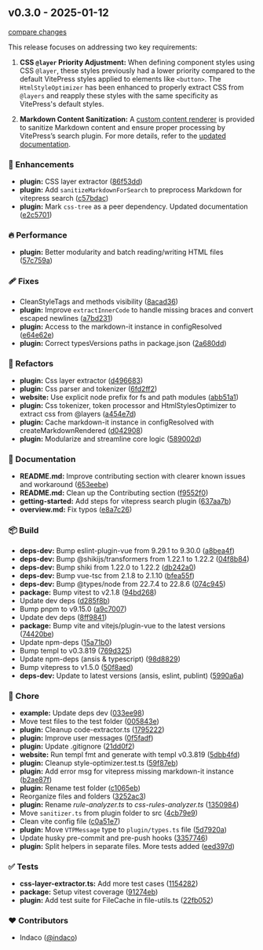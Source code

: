 ## v0.3.0 - 2025-01-12

[compare changes](https://github.com/indaco/vitepress-templ-preview/compare/v0.2.0...v0.3.0)

This release focuses on addressing two key requirements:

1. **CSS `@layer` Priority Adjustment:**
   When defining component styles using CSS `@layer`, these styles previously had a lower priority compared to the default VitePress styles applied to elements like `<button>`. The `HtmlStyleOptimizer` has been enhanced to properly extract CSS from `@layers` and reapply these styles with the same specificity as VitePress's default styles.

2. **Markdown Content Sanitization:**
   A [custom content renderer](https://vitepress.dev/reference/default-theme-search#custom-content-renderer) is provided to sanitize Markdown content and ensure proper processing by VitePress’s search plugin. For more details, refer to the [updated documentation](https://vitepress-templ-preview.indaco.dev/guide/getting-started.html#vitepress-configuration).

### 🚀 Enhancements

- **plugin:** CSS layer extractor ([86f53dd](https://github.com/indaco/vitepress-templ-preview/commit/86f53dd))
- **plugin:** Add `sanitizeMarkdownForSearch` to preprocess Markdown for vitepress search ([c57bdac](https://github.com/indaco/vitepress-templ-preview/commit/c57bdac))
- **plugin:** Mark `css-tree` as a peer dependency. Updated documentation ([e2c5701](https://github.com/indaco/vitepress-templ-preview/commit/e2c5701))

### 🔥 Performance

- **plugin:** Better modularity and batch reading/writing HTML files ([57c759a](https://github.com/indaco/vitepress-templ-preview/commit/57c759a))

### 🩹 Fixes

- CleanStyleTags and methods visibility ([8acad36](https://github.com/indaco/vitepress-templ-preview/commit/8acad36))
- **plugin:** Improve `extractInnerCode` to handle missing braces and convert escaped newlines ([a7bd231](https://github.com/indaco/vitepress-templ-preview/commit/a7bd231))
- **plugin:** Access to the markdown-it instance in configResolved ([e64e62e](https://github.com/indaco/vitepress-templ-preview/commit/e64e62e))
- **plugin:** Correct typesVersions paths in package.json ([2a680dd](https://github.com/indaco/vitepress-templ-preview/commit/2a680dd))

### 💅 Refactors

- **plugin:** Css layer extractor ([d496683](https://github.com/indaco/vitepress-templ-preview/commit/d496683))
- **plugin:** Css parser and tokenizer ([6fd2ff2](https://github.com/indaco/vitepress-templ-preview/commit/6fd2ff2))
- **website:** Use explicit node prefix for fs and path modules ([abb51a1](https://github.com/indaco/vitepress-templ-preview/commit/abb51a1))
- **plugin:** Css tokenizer, token processor and HtmlStylesOptimizer to extract css from @layers ([a454e7d](https://github.com/indaco/vitepress-templ-preview/commit/a454e7d))
- **plugin:** Cache markdown-it instance in configResolved with createMarkdownRendered ([d042908](https://github.com/indaco/vitepress-templ-preview/commit/d042908))
- **plugin:** Modularize and streamline core logic ([589002d](https://github.com/indaco/vitepress-templ-preview/commit/589002d))

### 📖 Documentation

- **README.md:** Improve contributing section with clearer known issues and workaround ([653eebe](https://github.com/indaco/vitepress-templ-preview/commit/653eebe))
- **README.md:** Clean up the Contributing section ([f9552f0](https://github.com/indaco/vitepress-templ-preview/commit/f9552f0))
- **getting-started:** Add steps for vitepress search plugin ([637aa7b](https://github.com/indaco/vitepress-templ-preview/commit/637aa7b))
- **overview.md:** Fix typos ([e8a7c26](https://github.com/indaco/vitepress-templ-preview/commit/e8a7c26))

### 📦 Build

- **deps-dev:** Bump eslint-plugin-vue from 9.29.1 to 9.30.0 ([a8bea4f](https://github.com/indaco/vitepress-templ-preview/commit/a8bea4f))
- **deps-dev:** Bump @shikijs/transformers from 1.22.1 to 1.22.2 ([04f8b84](https://github.com/indaco/vitepress-templ-preview/commit/04f8b84))
- **deps-dev:** Bump shiki from 1.22.0 to 1.22.2 ([db242a0](https://github.com/indaco/vitepress-templ-preview/commit/db242a0))
- **deps-dev:** Bump vue-tsc from 2.1.8 to 2.1.10 ([bfea55f](https://github.com/indaco/vitepress-templ-preview/commit/bfea55f))
- **deps-dev:** Bump @types/node from 22.7.4 to 22.8.6 ([074c945](https://github.com/indaco/vitepress-templ-preview/commit/074c945))
- **package:** Bump vitest to v2.1.8 ([94bd268](https://github.com/indaco/vitepress-templ-preview/commit/94bd268))
- Update dev deps ([d285f8b](https://github.com/indaco/vitepress-templ-preview/commit/d285f8b))
- Bump pnpm to v9.15.0 ([a9c7007](https://github.com/indaco/vitepress-templ-preview/commit/a9c7007))
- Update dev deps ([8ff9841](https://github.com/indaco/vitepress-templ-preview/commit/8ff9841))
- **package:** Bump vite and vitejs/plugin-vue to the latest versions ([74420be](https://github.com/indaco/vitepress-templ-preview/commit/74420be))
- Update npm-deps ([15a71b0](https://github.com/indaco/vitepress-templ-preview/commit/15a71b0))
- Bump templ to v0.3.819 ([769d325](https://github.com/indaco/vitepress-templ-preview/commit/769d325))
- Update npm-deps (ansis & typescript) ([98d8829](https://github.com/indaco/vitepress-templ-preview/commit/98d8829))
- Bump vitepress to v1.5.0 ([50f8aed](https://github.com/indaco/vitepress-templ-preview/commit/50f8aed))
- **deps-dev:** Update to latest versions (ansis, eslint, publint) ([5990a6a](https://github.com/indaco/vitepress-templ-preview/commit/5990a6a))

### 🏡 Chore

- **example:** Update deps dev ([033ee98](https://github.com/indaco/vitepress-templ-preview/commit/033ee98))
- Move test files to the test folder ([005843e](https://github.com/indaco/vitepress-templ-preview/commit/005843e))
- **plugin:** Cleanup code-extractor.ts ([1795222](https://github.com/indaco/vitepress-templ-preview/commit/1795222))
- **plugin:** Improve user messages ([0f5fadf](https://github.com/indaco/vitepress-templ-preview/commit/0f5fadf))
- **plugin:** Update .gitignore ([21dd0f2](https://github.com/indaco/vitepress-templ-preview/commit/21dd0f2))
- **website:** Run templ fmt and generate with templ v0.3.819 ([5dbb4fd](https://github.com/indaco/vitepress-templ-preview/commit/5dbb4fd))
- **plugin:** Cleanup style-optimizer.test.ts ([59f87eb](https://github.com/indaco/vitepress-templ-preview/commit/59f87eb))
- **plugin:** Add error msg for vitepress missing markdown-it instance ([b2ae87f](https://github.com/indaco/vitepress-templ-preview/commit/b2ae87f))
- **plugin:** Rename test folder ([c1065eb](https://github.com/indaco/vitepress-templ-preview/commit/c1065eb))
- Reorganize files and folders ([3252ac3](https://github.com/indaco/vitepress-templ-preview/commit/3252ac3))
- **plugin:** Rename _rule-analyzer.ts_ to _css-rules-analyzer.ts_ ([1350984](https://github.com/indaco/vitepress-templ-preview/commit/1350984))
- Move `sanitizer.ts` from plugin folder to src ([4cb79e9](https://github.com/indaco/vitepress-templ-preview/commit/4cb79e9))
- Clean vite config file ([c0a51e7](https://github.com/indaco/vitepress-templ-preview/commit/c0a51e7))
- **plugin:** Move `VTPMessage` type to `plugin/types.ts` file ([5d7920a](https://github.com/indaco/vitepress-templ-preview/commit/5d7920a))
- Update husky pre-commit and pre-push hooks ([3357746](https://github.com/indaco/vitepress-templ-preview/commit/3357746))
- **plugin:** Split helpers in separate files. More tests added ([eed397d](https://github.com/indaco/vitepress-templ-preview/commit/eed397d))

### ✅ Tests

- **css-layer-extractor.ts:** Add more test cases ([1154282](https://github.com/indaco/vitepress-templ-preview/commit/1154282))
- **package:** Setup vitest coverage ([91274eb](https://github.com/indaco/vitepress-templ-preview/commit/91274eb))
- **plugin:** Add test suite for FileCache in file-utils.ts ([22fb052](https://github.com/indaco/vitepress-templ-preview/commit/22fb052))

### ❤️ Contributors

- Indaco ([@indaco](http://github.com/indaco))
